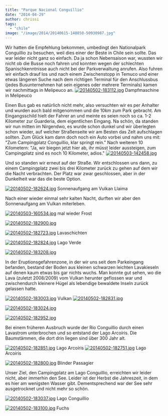 ```yaml
---
title: "Parque Nacional Conguillio"
date: "2014-04-29"
author: chrissi
tags: 
  - "chile"
image: "/image/2014/20140615-140850-50930987.jpg"
---
```


Wir hatten die Empfehlung bekommen, umbedingt den Nationalpark Conguillio zu besuchen, weil dies einer der Beste in Chile sein sollte. Das war leider nicht ganz so einfach. Da ja schon Nebensaison war, wussten wir nicht ob die Busse noch fahren und konnten wegen der schlechten Spanischkenntnisse auch nicht bei der Parkverwaltung anrufen. Also fuhren wir einfach drauf los und nach einem Zwischenstopp in Temuco und einer etwas längeren Suche nach dem richtigen Terminal für den Anschlussbus (jedes Busunternehmen hat sein eigenes oder mehrere Terminals) kamen wir nachmittags in Melipeuco an. [![20140502-183112.jpg](images/20140502-183112.jpg)](https://hafenstrand.wordpress.com/wp-content/uploads/2014/05/20140502-183112.jpg) Dampfmaschine in Melipeuco

Einen Bus gab es natürlich nicht mehr, also versuchten wir es per Anhalter und wurden auch bald mitgenommen und die 10km zum Park gebracht. Am Eingangsschild hielt der Fahrer an und meinte es seien noch so ca. 1-2 Kilometer zur Guarderia, dem eigentlichen Eingang. Na schön, da standen wir nun mitten im Nirgendwo, es wurde schon dunkel und wir überlegten schon wieder, auf welcher Straßenseite wir am Besten das Zelt aufschlagen sollten. Zum Glück kam dann doch noch ein Auto vorbei und nahm uns mit: "Zum Campingplatz Conguillio, klar springt rein." Nach weiteren 10 Kilometern: "Ja, wir biegen jetzt hier ab, ihr müsst leider aussteigen, zum Campingplatz sind es noch 10 Kilometer, adios." [![20140503-142458.jpg](images/20140503-142458.jpg)](https://hafenstrand.wordpress.com/wp-content/uploads/2014/05/20140503-142458.jpg)

Und so standen wir erneut auf der Straße. Wir entschlossen uns dann, zu einem Campingplatz zwei bis drei Kilometer zurück zu gehen auf dem wir die Nacht verbrachten. Der Platz war zwar geschlossen, aber in der Dunkelheit war das die beste Option.

[![20140502-182624.jpg](images/20140502-182624.jpg)](https://hafenstrand.wordpress.com/wp-content/uploads/2014/05/20140502-182624.jpg) Sonnenaufgang am Vulkan Llaima

Nach einer wieder einmal sehr kalten Nacht, durften wir aber den Sonnenaufgang am Vulkan miterleben.

[![20140503-160534.jpg](images/20140503-160534.jpg)](https://hafenstrand.wordpress.com/wp-content/uploads/2014/05/20140503-160534.jpg) mal wieder Frost

[![20140502-182900.jpg](images/20140502-182900.jpg)](https://hafenstrand.wordpress.com/wp-content/uploads/2014/05/20140502-182900.jpg)

[![20140502-182723.jpg](images/20140502-182723.jpg)](https://hafenstrand.wordpress.com/wp-content/uploads/2014/05/20140502-182723.jpg) Lavaschichten

[![20140502-182824.jpg](images/20140502-182824.jpg)](https://hafenstrand.wordpress.com/wp-content/uploads/2014/05/20140502-182824.jpg) Lago Verde

[![20140502-183208.jpg](images/20140502-183208.jpg)](https://hafenstrand.wordpress.com/wp-content/uploads/2014/05/20140502-183208.jpg)

In der Eruptionsgefahrenzone, in der wir uns seit dem Parkeingang befanden, bestand der Boden aus kleinen schwarzen leichten Lavakieseln auf denen kaum etwas bis gar nichts wuchs. Man konnte gut sehen, wo die Lava (zuletzt 2008/2009) vom Vulkan herunter geflossen war und zwischendurch kleinere Hügel als lebendige bewaldete Inseln zurück gelassen hatte.

[![20140502-183003.jpg](images/20140502-183003.jpg)](https://hafenstrand.wordpress.com/wp-content/uploads/2014/05/20140502-183003.jpg) Vulkan [![20140502-182831.jpg](images/20140502-182831.jpg)](https://hafenstrand.wordpress.com/wp-content/uploads/2014/05/20140502-182831.jpg)

[![20140502-183024.jpg](images/20140502-183024.jpg)](https://hafenstrand.wordpress.com/wp-content/uploads/2014/05/20140502-183024.jpg)

[![20140502-182952.jpg](images/20140502-182952.jpg)](https://hafenstrand.wordpress.com/wp-content/uploads/2014/05/20140502-182952.jpg)

Bei einem früheren Ausbruch wurde der Rio Conguillio durch einen Lavastrom unterbrochen und so entstand der Lago Arcoíris. Die Baumstämmen, die dort drin liegen sind über 300 Jahr alt.

[![20140502-182851.jpg](images/20140502-182851.jpg)](https://hafenstrand.wordpress.com/wp-content/uploads/2014/05/20140502-182851.jpg) Lago Arcoíris [![20140502-182751.jpg](images/20140502-182751.jpg)](https://hafenstrand.wordpress.com/wp-content/uploads/2014/05/20140502-182751.jpg) Lago Arcoíris

[![20140502-182800.jpg](images/20140502-182800.jpg)](https://hafenstrand.wordpress.com/wp-content/uploads/2014/05/20140502-182800.jpg) Blinder Passagier

Unser Ziel, den Campingplatz am Lago Conguillio, erreichten wir leider nicht, aber immerhin den See. Leider ist der Herbst die Jahreszeit, in dem es hier am wenigsten Wasser gibt. Dementsprechend war der See sehr ausgetrocknet und nicht mehr so schön.

[![20140502-183037.jpg](images/20140502-183037.jpg)](https://hafenstrand.wordpress.com/wp-content/uploads/2014/05/20140502-183037.jpg) Lago Conguillio

[![20140502-183100.jpg](images/20140502-183100.jpg)](https://hafenstrand.wordpress.com/wp-content/uploads/2014/05/20140502-183100.jpg) Fuchs
